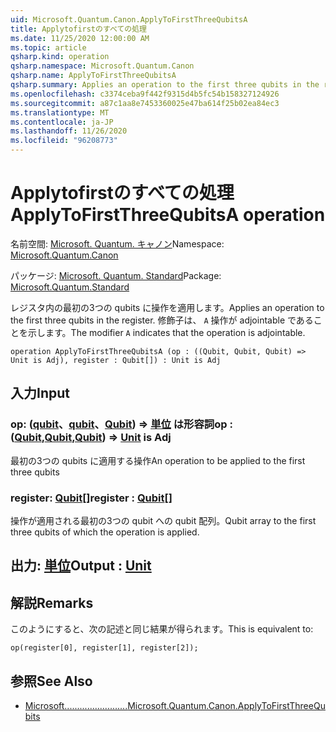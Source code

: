 ```yaml
---
uid: Microsoft.Quantum.Canon.ApplyToFirstThreeQubitsA
title: Applytofirstのすべての処理
ms.date: 11/25/2020 12:00:00 AM
ms.topic: article
qsharp.kind: operation
qsharp.namespace: Microsoft.Quantum.Canon
qsharp.name: ApplyToFirstThreeQubitsA
qsharp.summary: Applies an operation to the first three qubits in the register. The modifier `A` indicates that the operation is adjointable.
ms.openlocfilehash: c3374ceba9f442f9315d4b5fc54b158327124926
ms.sourcegitcommit: a87c1aa8e7453360025e47ba614f25b02ea84ec3
ms.translationtype: MT
ms.contentlocale: ja-JP
ms.lasthandoff: 11/26/2020
ms.locfileid: "96208773"
---
```

# <a name="applytofirstthreequbitsa-operation"></a><span data-ttu-id="8b991-102">Applytofirstのすべての処理</span><span class="sxs-lookup"><span data-stu-id="8b991-102">ApplyToFirstThreeQubitsA operation</span></span>

<span data-ttu-id="8b991-103">名前空間: [Microsoft. Quantum. キャノン](xref:Microsoft.Quantum.Canon)</span><span class="sxs-lookup"><span data-stu-id="8b991-103">Namespace: [Microsoft.Quantum.Canon](xref:Microsoft.Quantum.Canon)</span></span>

<span data-ttu-id="8b991-104">パッケージ: [Microsoft. Quantum. Standard](https://nuget.org/packages/Microsoft.Quantum.Standard)</span><span class="sxs-lookup"><span data-stu-id="8b991-104">Package: [Microsoft.Quantum.Standard](https://nuget.org/packages/Microsoft.Quantum.Standard)</span></span>


<span data-ttu-id="8b991-105">レジスタ内の最初の3つの qubits に操作を適用します。</span><span class="sxs-lookup"><span data-stu-id="8b991-105">Applies an operation to the first three qubits in the register.</span></span>
<span data-ttu-id="8b991-106">修飾子は、 `A` 操作が adjointable であることを示します。</span><span class="sxs-lookup"><span data-stu-id="8b991-106">The modifier `A` indicates that the operation is adjointable.</span></span>

```qsharp
operation ApplyToFirstThreeQubitsA (op : ((Qubit, Qubit, Qubit) => Unit is Adj), register : Qubit[]) : Unit is Adj
```


## <a name="input"></a><span data-ttu-id="8b991-107">入力</span><span class="sxs-lookup"><span data-stu-id="8b991-107">Input</span></span>

### <a name="op--qubitqubitqubit--unit--is-adj"></a><span data-ttu-id="8b991-108">op: ([qubit](xref:microsoft.quantum.lang-ref.qubit)、[qubit](xref:microsoft.quantum.lang-ref.qubit)、[Qubit](xref:microsoft.quantum.lang-ref.qubit)) => [単位](xref:microsoft.quantum.lang-ref.unit)  は形容詞</span><span class="sxs-lookup"><span data-stu-id="8b991-108">op : ([Qubit](xref:microsoft.quantum.lang-ref.qubit),[Qubit](xref:microsoft.quantum.lang-ref.qubit),[Qubit](xref:microsoft.quantum.lang-ref.qubit)) => [Unit](xref:microsoft.quantum.lang-ref.unit)  is Adj</span></span>

<span data-ttu-id="8b991-109">最初の3つの qubits に適用する操作</span><span class="sxs-lookup"><span data-stu-id="8b991-109">An operation to be applied to the first three qubits</span></span>


### <a name="register--qubit"></a><span data-ttu-id="8b991-110">register: [Qubit](xref:microsoft.quantum.lang-ref.qubit)[]</span><span class="sxs-lookup"><span data-stu-id="8b991-110">register : [Qubit](xref:microsoft.quantum.lang-ref.qubit)[]</span></span>

<span data-ttu-id="8b991-111">操作が適用される最初の3つの qubit への qubit 配列。</span><span class="sxs-lookup"><span data-stu-id="8b991-111">Qubit array to the first three qubits of which the operation is applied.</span></span>



## <a name="output--unit"></a><span data-ttu-id="8b991-112">出力: [単位](xref:microsoft.quantum.lang-ref.unit)</span><span class="sxs-lookup"><span data-stu-id="8b991-112">Output : [Unit](xref:microsoft.quantum.lang-ref.unit)</span></span>



## <a name="remarks"></a><span data-ttu-id="8b991-113">解説</span><span class="sxs-lookup"><span data-stu-id="8b991-113">Remarks</span></span>

<span data-ttu-id="8b991-114">このようにすると、次の記述と同じ結果が得られます。</span><span class="sxs-lookup"><span data-stu-id="8b991-114">This is equivalent to:</span></span>

```qsharp
op(register[0], register[1], register[2]);
```

## <a name="see-also"></a><span data-ttu-id="8b991-115">参照</span><span class="sxs-lookup"><span data-stu-id="8b991-115">See Also</span></span>

- [<span data-ttu-id="8b991-116">Microsoft.........................</span><span class="sxs-lookup"><span data-stu-id="8b991-116">Microsoft.Quantum.Canon.ApplyToFirstThreeQubits</span></span>](xref:Microsoft.Quantum.Canon.ApplyToFirstThreeQubits)